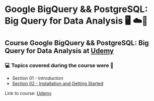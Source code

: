 # Google BigQuery && PostgreSQL: Big Query for Data Analysis 🖥️ ☁️:game_die:
## Course Google BigQuery && PostgreSQL: Big Query for Data Analysis at [Udemy](https://www.udemy.com/course/google-bigquery-and-postgresql-sql-for-data-analysis/)
### 💻 Topics covered during the course were 🚀
- Section 01 - Introduction
- [Section 02 - Installation and Getting Started]()

Link to course: [Udemy](https://www.udemy.com/course/google-bigquery-and-postgresql-sql-for-data-analysis/)
